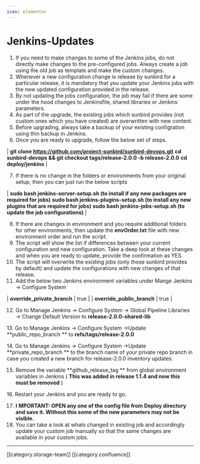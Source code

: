 ```yaml
---
icon: elementor
---
```


# Jenkins-Updates

1. If you need to make changes to some of the Jenkins jobs, do not directly make changes to the pre-configured jobs. Always create a job using the old job as template and make the custom changes.
2. Whenever a new configuration change is release by sunbird for a particular release, it is mandatory that you update your Jenkins jobs with the new updated configuration provided in the release.
3. By not updating the jobs configuration, the job may fail if there are some under the hood changes to Jenkinsfile, shared libraries or Jenkins parameters.
4. As part of the upgrade, the existing jobs which sunbird provides (not custom ones which you have created) are overwritten with new content.
5. Before upgrading, always take a backup of your existing configration using thin backup in Jenkins.
6. Once you are ready to upgrade, follow the below set of steps.

\| **git clone https://github.com/project-sunbird/sunbird-devops.git** **cd sunbird-devops && git checkout tags/release-2.0.0 -b release-2.0.0** **cd deploy/jenkins** |

7. If there is no change in the folders or environments from your original setup, then you can just run the below scripts

\| **sudo bash jenkins-server-setup.sh (to install if any new packages are required for jobs)** **sudo bash jenkins-plugins-setup.sh (to install any new plugins that are required for jobs)** **sudo bash jenkins-jobs-setup.sh (to update the job configurations)** |

8. If there are changes in environment and you require additional folders for other environments, then update the **envOrder.txt** file with new environment order and run the script.
9. The script will show the list if differences between your current configuration and new configuration. Take a deep look at these changes and when you are ready to update, provide the confirmation as YES.
10. The script will overwrite the existing jobs (only those sunbird provides by default) and update the configurations with new changes of that release.
11. Add the below two Jenkins environment variables under Mange Jenkins → Configure System

\| **override\_private\_branch** | true | | **override\_public\_branch** | true |

12. Go to Manage Jenkins → Configure System → Global Pipeline Libraries → Change Default Version to **release-2.0.0-shared-lib**

13\. Go to Manage Jenkins → Configure System →Update \*\*public\_repo\_branch \*\* to **refs/tags/release-2.0.0**

14\. Go to Manage Jenkins → Configure System →Update \*\*private\_repo\_branch \*\* to the branch name of your private repo branch in case you created a new branch for release-2.0.0 inventory updates.

15. Remove the variable \*\*github\_release\_tag \*\* from global environment variables in Jenkins ( **This was added in release 1.1.4 and now this must be removed** )

16\. Restart your Jenkins and you are ready to go.

17. **I** **MPORTANT: OPEN any one of the config file from Deploy directory and save it. Without this some of the new parameters may not be visible.**
18. You can take a look at whats changed in existing job and accordingly update your custom job manually so that the same changes are available in your custom jobs.

***

\[\[category.storage-team]] \[\[category.confluence]]
